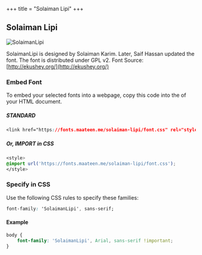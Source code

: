 +++
title = "Solaiman Lipi"
+++

## Solaiman Lipi

![SolaimanLipi](/images/solaimanlipi.jpg)

SolaimanLipi is designed by Solaiman Karim. Later, Saif Hassan updated the font. The font is distributed under GPL v2. Font Source: [http://ekushey.org/](http://ekushey.org/)

### Embed Font

To embed your selected fonts into a webpage, copy this code into the <head> of your HTML document.

##### STANDARD

```css
<link href="https://fonts.maateen.me/solaiman-lipi/font.css" rel="stylesheet">
```

##### Or, IMPORT in CSS

```css
<style>
@import url('https://fonts.maateen.me/solaiman-lipi/font.css');
</style>
```

### Specify in CSS

Use the following CSS rules to specify these families:

```css
font-family: 'SolaimanLipi', sans-serif;
```

#### Example

```css
body {
    font-family: 'SolaimanLipi', Arial, sans-serif !important;
}
```
